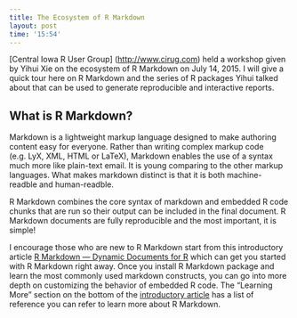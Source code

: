 ```yaml
---
title: The Ecosystem of R Markdown
layout: post
time: '15:54'
---
```


[Central Iowa R User Group] (http://www.cirug.com) held a workshop given by Yihui Xie on the ecosystem of R Markdown on July 14, 2015. I will give a quick tour here on R Markdown and the series of R packages Yihui talked about that can be used to generate reproducible and interactive reports.

## What is R Markdown?

Markdown is a lightweight markup language designed to make authoring content easy for everyone. Rather than writing complex markup code (e.g. LyX, XML,  HTML or LaTeX), Markdown enables the use of a syntax much more like plain-text email.  It is young comparing to the other markup languages. What makes markdown distinct is that it is both machine-readble and human-readble.

R Markdown combines the core syntax of markdown and embedded R code chunks that are run so their output can be included in the final document. R Markdown documents are fully reproducible and the most important, it is simple!

I encourage those who are new to R Markdown start from this introductory article [R Markdown — Dynamic Documents for R](http://rmarkdown.rstudio.com) which can get you started with R Markdown right away. Once you install R Markdown package and learn the most commonly used markdown constructs, you can go into more depth on customizing the behavior of embedded R code. The “Learning More” section on the bottom of the [introductory article](http://rmarkdown.rstudio.com) has a list of reference you can refer to learn more about R Markdown.
